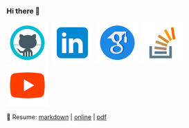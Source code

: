 ### Hi there 👋
[![](./icons/icons8-github.svg)](https://github.com/yakhyo) &nbsp;[![](./icons/icons8-linkedin.svg)](https://www.linkedin.com/in/y-valikhujaev/) &nbsp;[![](./icons/icons8-google-scholar.svg)](https://scholar.google.com/citations?user=I66QbJIAAAAJ&hl=en) &nbsp;[![](./icons/icons8-stack-overflow.svg)](https://stackoverflow.com/users/14815986/yakhyo)  &nbsp;[![](./icons/icons8-youtube.svg)](https://youtube.com/codeuz)

📄 Resume: [markdown](./assets/resum_for_pdf.md) | [online](https://yakhyo.github.io/yakhyo/) | [pdf](https://yakhyo.github.io/yakhyo/assets/resume.pdf)
<!--  &nbsp;[![](./icons/icons8-medium.svg)](https://yakhyo.medium.com/) 
&nbsp;[![](./icons/icons8-twitter.svg)](https://twitter.com/y_valikhujaev) &nbsp;[![](./icons/icons8-facebook.svg)](https://www.facebook.com/yvalikhujaev/) &nbsp;[![](./icons/icons8-telegram.svg)](https://t.me/yakhyokhuja)
 -->
<!--  This is my markdown [**resume**](./assets/resum_for_pdf.md). -->
<!--  - This my resume [homepage](https://yakhyo.github.io/yakhyo/) and [markdown](./resume.md) resume. -->
<!-- 
- Sometimes I write [blogs](https://yakhyo.medium.com/) and make [videos](https://www.youtube.com/codeuz).


**yakhyo/yakhyo** is a ✨ _special_ ✨ repository because its `README.md` (this file) appears on your GitHub profile.

Here are some ideas to get you started:

- 🔭 I’m currently working on ...
- 🌱 I’m currently learning ...
- 👯 I’m looking to collaborate on ...
- 🤔 I’m looking for help with ...
- 💬 Ask me about ...
- 📫 How to reach me: ...
- 😄 Pronouns: ...
- ⚡ Fun fact: ...
-->

